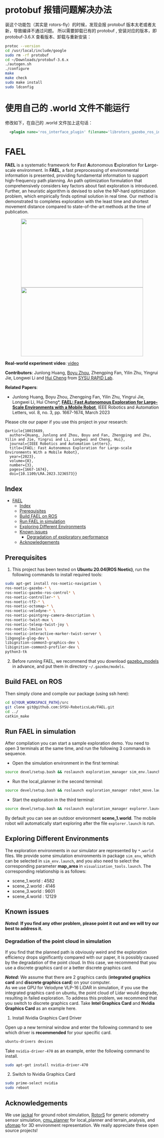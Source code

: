 # protobuf 报错问题解决办法
装这个功能包（其实是 rotors-fly）的时候，发现会报 protobuf 版本太老或者太新，导致编译不通过问题。
所以需要卸载已有的 protobuf , 安装对应的版本，即 protobuf-3.6.X
查看版本、卸载与重新安装：
``` bash
protoc --version 
cd /usr/local/include/google
sudo rm -rf protobuf
cd ~/Downloads/protobuf-3.6.x
./autogen.sh
./configure
make
make check
sudo make install
sudo ldconfig
```
# 使用自己的 .world 文件不能运行
修改如下，在自己的 .world 文件加上这句话：
``` xml
  <plugin name='ros_interface_plugin' filename='librotors_gazebo_ros_interface_plugin.so'/>
```

  
# FAEL

**FAEL** is a systematic framework for **F**ast **A**utonomous **E**xploration for **L**arge-scale environment. In **FAEL**, a fast preprocessing of environmental information is presented, providing fundamental information to support high-frequency path planning. An path optimization formulation that comprehensively considers key factors about fast exploration is introduced. Further, an heuristic algorithm is devised to solve the NP-hard optimization problem, which empirically finds optimal solution in real time. Our method is demonstrated to completes exploration with the least time and shortest movement distance compared to state-of-the-art methods at the time of publication.

<p align="center">
  <img src="files/figure/1.jpeg" width = "400" height = "225"/>
  <img src="files/figure/2.jpeg" width = "400" height = "225"/>
</p>

__Real-world experiment video__: [video](https://www.bilibili.com/video/BV1rv4y1i7Sg/?spm_id_from=333.999.0.0&vd_source=4b11429ea8ba8725f0fc457cc4442883)

__Contributors__: Junlong Huang, [Boyu Zhou](http://boyuzhou.net), Zhengping Fan, Yilin Zhu, Yingrui Jie, Longwei Li and [Hui Cheng](https://cse.sysu.edu.cn/content/2504) from [SYSU RAPID Lab](http://lab.sysu-robotics.com/index.html).

__Related Papers__:   
- Junlong Huang, Boyu Zhou, Zhengping Fan, Yilin Zhu, Yingrui Jie, Longwei Li, Hui Cheng*, [__FAEL: Fast Autonomous Exploration for Large-Scale Environments with a Mobile Robot__](https://ieeexplore.ieee.org/document/10015689), IEEE Robotics and Automation Letters, vol. 8, no. 3, pp. 1667-1674, March 2023

Please cite our paper if you use this project in your research:
```
@article{10015689,
  author={Huang, Junlong and Zhou, Boyu and Fan, Zhengping and Zhu, Yilin and Jie, Yingrui and Li, Longwei and Cheng, Hui},
  journal={IEEE Robotics and Automation Letters}, 
  title={FAEL: Fast Autonomous Exploration for Large-scale Environments With a Mobile Robot}, 
  year={2023},
  volume={8},
  number={3},
  pages={1667-1674},
  doi={10.1109/LRA.2023.3236573}}
```

## Index

- [FAEL](#fael)
  - [Index](#index)
  - [Prerequisites](#prerequisites)
  - [Build FAEL on ROS](#build-fael-on-ros)
  - [Run FAEL in simulation](#run-fael-in-simulation)
  - [Exploring Different Environments](#exploring-different-environments)
  - [Known issues](#known-issues)
    - [Degradation of exploratory performance](#degradation-of-exploratory-performance)
  - [Acknowledgements](#acknowledgements)

## Prerequisites
1. This project has been tested on __Ubuntu 20.04(ROS Noetic)__, run the following commands to install required tools:
```bash
sudo apt-get install ros-noetic-navigation \
ros-noetic-gazebo-* \
ros-noetic-gazebo-ros-control* \
ros-noetic-controller-* \
ros-noetic-tf2-* \
ros-noetic-octomap-* \
ros-noetic-velodyne-* \
ros-noetic-pointgrey-camera-description \
ros-noetic-twist-mux \
ros-noetic-teleop-twist-joy \
ros-noetic-lms1xx \
ros-noetic-interactive-marker-twist-server \
libgoogle-glog-dev \
libignition-common3-graphics-dev \
libignition-common3-profiler-dev \
python3-tk 
```

2. Before running FAEL, we recommend that you download [gazebo_models](https://github.com/osrf/gazebo_models) in advance, and put them in directory `~/.gazebo/models`.

## Build FAEL on ROS
Then simply clone and compile our package (using ssh here):
```bash
cd ${YOUR_WORKSPACE_PATH}/src
git clone git@github.com:SYSU-RoboticsLab/FAEL.git
cd ../ 
catkin_make
```

## Run FAEL in simulation
After compilation you can start a sample exploration demo. You need to open 3 terminals at the same time, and run the following 3 commands in sequence.

- Open the simulation environment in the first terminal:
```bash
source devel/setup.bash && roslaunch exploration_manager sim_env.launch
```
- Run the local_planner in the second terminal:
```bash
source devel/setup.bash && roslaunch exploration_manager robot_move.launch
```
- Start the exploration in the third terminal:
```bash
source devel/setup.bash && roslaunch exploration_manager explorer.launch
```
By default you can see an outdoor environment **scene_1.world**. The mobile robot will automatically start exploring after the file `explorer.launch` is run.

## Exploring Different Environments
The exploration environments in our simulator are represented by `*.world` files. We provide some simulation environments in package `sim_env`, which can be selected in `sim_env.launch`, and you also need to select the corresponding parameter **map_area** in `visualization_tools.launch`. The corresponding relationship is as follows:
* scene_1.world : 4582
* scene_2.world : 4146
* scene_3.world : 9601
* scene_4.world : 12129

## Known issues
***Noted:*** __If you find any other problem, please point it out and we will try our best to address it.__

### Degradation of the point cloud in simulation

If you find that the planned path is obviously weird and the exploration efficiency drops significantly compared with our paper, it is possibly caused by the degradation of the point cloud. In this case, we recommend that you use a discrete graphics card or a better discrete graphics card.

__*Noted:*__ We assume that there are 2 graphics cards (**integrated graphics card** and **discrete graphics card**) on your computer.   
As we use GPU for Velodyne VLP-16 LiDAR in simulation, if you use the integrated graphics card on ubuntu, the point cloud of Lidar would degrade, resulting in failed exploration. To address this problem, we recommend that you switch to discrete graphics card. Take **Intel Graphics Card** and **Nvidia Graphics Card** as an example here.

1. Install Nvidia Graphics Card Driver

Open up a new terminal window and enter the following command to see which driver is **recommended** for your specific card.
```bash
ubuntu-drivers devices
```

Take `nvidia-driver-470` as an example, enter the following command to install.
```bash
sudo apt-get install nvidia-driver-470
```

2. Switch to Nvidia Graphics Card
```bash
sudo prime-select nvidia
sudo reboot
```

## Acknowledgements
We use [jackal](https://github.com/jackal) for ground robot simulation, [RotorS](https://github.com/ethz-asl/rotors_simulator) for generic odometry sensor simulation, [cmu_planner](https://github.com/jizhang-cmu/ground_based_autonomy_basic) for local_planner and terrain_analysis, and [ufomap](https://github.com/UnknownFreeOccupied/ufomap) for 3D environment representation. We really appreciate these open source projects!
